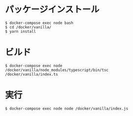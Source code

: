 # パッケージインストール

```
$ docker-compose exec node bash
$ cd /docker/vanilla/
$ yarn install
```

# ビルド

```
$ docker-compose exec node /docker/vanilla/node_modules/typescript/bin/tsc /docker/vanilla/index.ts
```

# 実行

```
$ docker-compose exec node node /docker/vanilla/index.js
```
